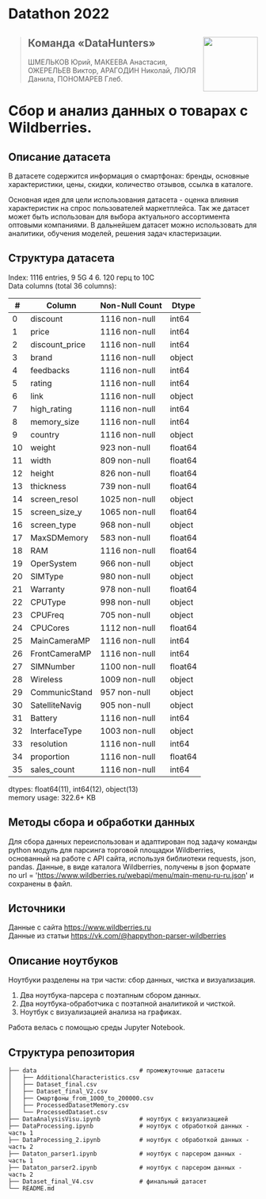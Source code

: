 # Datathon 2022 

><img align="right" width="110" height="110" src="https://user-images.githubusercontent.com/78375128/209393192-0b0016f6-a7ba-497d-a1e5-14df769c4816.png">
>
>## Команда «DataHunters»
>
>ШМЕЛЬКОВ Юрий, МАКЕЕВА Анастасия, ОЖЕРЕЛЬЕВ Виктор, АРАГОДИН Николай, ЛЮЛЯ Данила, ПОНОМАРЕВ Глеб.

# Сбор и анализ данных о товарах с Wildberries.

## Описание датасета

В датасете содержится информация о смартфонах: бренды, основные характеристики, цены, скидки, количество отзывов, ссылка в каталоге.

Основная идея для цели использования датасета - оценка влияния характеристик на спрос пользователей маркетплейса. Так же датасет может быть использован для выбора актуального ассортимента оптовыми компаниями. В дальнейшем датасет можно использовать для аналитики, обучения моделей, решения задач кластеризации.

## Структура датасета

Index: 1116 entries, 9 5G 4  6. 120 герц to 10C\
Data columns (total 36 columns):

| # | Column | Non-Null Count | Dtype |
|------|------|------|------|
| 0  | discount       | 1116 non-null | int64   |
| 1  | price          | 1116 non-null | int64   |
| 2  | discount_price | 1116 non-null | int64   |
| 3  | brand          | 1116 non-null | object |
| 4  | feedbacks      | 1116 non-null | int64   |
| 5  | rating         | 1116 non-null | int64   |
| 6  | link           | 1116 non-null | object |
| 7  | high_rating    | 1116 non-null | int64   |
| 8  | memory_size    | 1116 non-null | int64   |
| 9  | country        | 1116 non-null | object |
| 10 | weight         | 923 non-null  | float64 |
| 11 | width          | 809 non-null  | float64 |
| 12 | height         | 826 non-null  | float64 |
| 13 | thickness      | 739 non-null  | float64 |
| 14 | screen_resol   | 1025 non-null | object |
| 15 | screen_size_y  | 1065 non-null | float64 |
| 16 | screen_type    | 968 non-null  | object |
| 17 | MaxSDMemory    | 583 non-null  | float64 |
| 18 | RAM            | 1116 non-null | float64 |
| 19 | OperSystem     | 966 non-null  | object |
| 20 | SIMType        | 980 non-null  | object |
| 21 | Warranty       | 978 non-null  | float64 |
| 22 | CPUType        | 998 non-null  | object |
| 23 | CPUFreq        | 705 non-null  | object |
| 24 | CPUCores       | 1112 non-null | float64 |
| 25 | MainCameraMP   | 1116 non-null | int64   |
| 26 | FrontCameraMP  | 1116 non-null | int64   |
| 27 | SIMNumber      | 1100 non-null | float64 |
| 28 | Wireless       | 1009 non-null | object |
| 29 | CommunicStand  | 957 non-null  | object |
| 30 | SatelliteNavig | 905 non-null  | object |
| 31 | Battery        | 1116 non-null | int64   |
| 32 | InterfaceType  | 1003 non-null | object |
| 33 | resolution     | 1116 non-null | int64   |
| 34 | proportion     | 1116 non-null | float64 |
| 35 | sales_count    | 1116 non-null | int64 |

dtypes: float64(11), int64(12), object(13)\
memory usage: 322.6+ KB

## Методы сбора и обработки данных
Для сбора данных переиспользован и адаптирован под задачу команды python модуль для парсинга торговой площадки Wildberries, основанный на работе с API сайта, используя библиотеки requests, json, pandas.
Данные, в виде каталога Wildberries, получены в json формате по url = 'https://www.wildberries.ru/webapi/menu/main-menu-ru-ru.json' и сохранены в файл.

## Источники
Данные с сайта https://www.wildberries.ru \
Данные из статьи https://vk.com/@happython-parser-wildberries

## Описание ноутбуков

Ноутбуки разделены на три части: сбор данных, чистка и визуализация.

1. Два ноутбука-парсера с поэтапным сбором данных.
2. Два ноутбука-обработчика с поэтапной аналитикой и чисткой.
3. Ноутбук с визуализацией анализа на графиках.

Работа велась с помощью среды Jupyter Notebook.

## Структура репозитория

    ├── data                             # промежуточные датасеты
    │   ├── AdditionalCharacteristics.csv
    │   ├── Dataset_final.csv
    │   ├── Dataset_final_V2.csv
    │   ├── Смартфоны_from_1000_to_200000.csv
    │   ├── ProcessedDatasetMemory.csv
    │   └── ProcessedDataset.csv
    ├── DataAnalysisVisu.ipynb           # ноутбук с визуализацией
    ├── DataProcessing.ipynb             # ноутбук с обработкой данных - часть 1
    ├── DataProcessing_2.ipynb           # ноутбук с обработкой данных - часть 2
    ├── Dataton_parser1.ipynb            # ноутбук с парсером данных - часть 1
    ├── Dataton_parser2.ipynb            # ноутбук с парсером данных - часть 2
    ├── Dataset_final_V4.csv             # финальный датасет
    └── README.md
